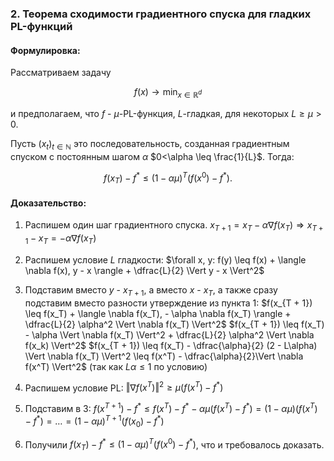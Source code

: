 ### 2. Теорема сходимости градиентного спуска для гладких PL-функций

#### Формулировка:
Рассматриваем задачу 

$$
f(x) \to \min_{x \in \mathbb{R}^d}
$$

и предполагаем, что $f$ - $\mu$-PL-функция, $L$-гладкая, для некоторых $L\geq \mu >0$.

Пусть $(x_t)_{t \in \mathbb{N}}$ это последовательность, созданная градиентным спуском с постоянным шагом $\alpha$ $0<\alpha \leq \frac{1}{L}$. Тогда:

$$
f(x_T)-f^* \leq (1-\alpha \mu)^T (f(x^0)-f^*).
$$

#### Доказательство:
1) Распишем один шаг градиентного спуска. $x_{T + 1} = x_T  - \alpha \nabla f(x_T) \Rightarrow x_{T + 1} - x_T = -\alpha \nabla f(x_T)$
2) Распишем условие $L$ гладкости:
$\forall x, y: f(y) \leq f(x) + \langle \nabla f(x), y - x \rangle + \dfrac{L}{2} \Vert y - x \Vert^2$

3) Подставим вместо $y$ - $x_{T + 1}$, а вместо $x$ - $x_T$, а также сразу подставим вместо разности утверждение из пункта 1:
$f(x_{T + 1}) \leq f(x_T) + \langle \nabla f(x_T), - \alpha \nabla f(x_T) \rangle + \dfrac{L}{2} \alpha^2 \Vert \nabla f(x_T) \Vert^2$
$f(x_{T + 1}) \leq f(x_T) - \alpha \Vert \nabla f(x_T) \Vert^2 + \dfrac{L}{2} \alpha^2 \Vert \nabla f(x_k) \Vert^2$
$f(x_{T + 1}) \leq f(x_T) - \dfrac{\alpha}{2} (2 - L\alpha) \Vert \nabla f(x_T) \Vert^2 \leq f(x^T) - \dfrac{\alpha}{2}\Vert \nabla f(x^T) \Vert^2$ 
(так как $L\alpha \leq 1$ по условию)

4) Распишем условие PL: $\Vert \nabla f(x^T) \Vert^2 \geq \mu (f(x^T) - f^*)$
5) Подставим в 3:
$f(x^{T + 1}) - f^* \leq f(x^T) - f^* - \alpha \mu (f(x^T) - f^*) = (1 - \alpha \mu) (f(x^T) - f^*) = \dots = (1 - \alpha \mu)^{T + 1} (f(x_0) - f^*)$
 
6) Получили $f(x_T)-f^* \leq (1-\alpha \mu)^T (f(x^0)-f^*)$, что и требовалось доказать.